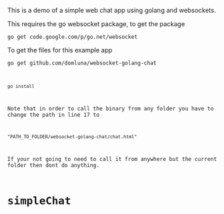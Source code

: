 This is a demo of a simple web chat app using golang and websockets.

This requires the go websocket package, to get the package

<code>go get code.google.com/p/go.net/websocket</code>

To get the files for this example app

<code>go get github.com/domluna/websocket-golang-chat

<code>go install</code>

Note that in order to call the binary from any folder you have to change the path in line 17 to

<code>"PATH_TO_FOLDER/websocket-golang-chat/chat.html"</code>

If your not going to need to call it from anywhere but the current folder then dont do anything.
# simpleChat
